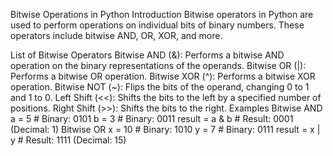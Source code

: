 Bitwise Operations in Python
Introduction
Bitwise operators in Python are used to perform operations on individual bits of binary numbers. These operators include bitwise AND, OR, XOR, and more.

List of Bitwise Operators
Bitwise AND (&): Performs a bitwise AND operation on the binary representations of the operands.
Bitwise OR (|): Performs a bitwise OR operation.
Bitwise XOR (^): Performs a bitwise XOR operation.
Bitwise NOT (~): Flips the bits of the operand, changing 0 to 1 and 1 to 0.
Left Shift (<<): Shifts the bits to the left by a specified number of positions.
Right Shift (>>): Shifts the bits to the right.
Examples
Bitwise AND
a = 5  # Binary: 0101
b = 3  # Binary: 0011
result = a & b  # Result: 0001 (Decimal: 1)
Bitwise OR
x = 10  # Binary: 1010
y = 7   # Binary: 0111
result = x | y  # Result: 1111 (Decimal: 15)